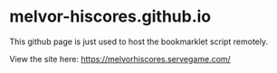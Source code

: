 # melvor-hiscores.github.io
This github page is just used to host the bookmarklet script remotely.

View the site here: https://melvorhiscores.servegame.com/ 
